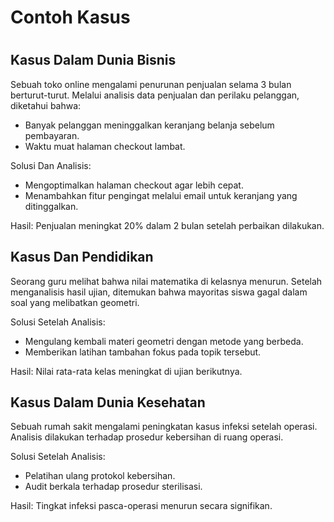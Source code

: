 # Contoh Kasus
#

## Kasus Dalam Dunia Bisnis
Sebuah toko online mengalami penurunan penjualan selama 3 bulan berturut-turut. Melalui analisis data penjualan dan perilaku pelanggan, diketahui bahwa:
+ Banyak pelanggan meninggalkan keranjang belanja sebelum pembayaran.
+ Waktu muat halaman checkout lambat.

Solusi Dan Analisis:
+ Mengoptimalkan halaman checkout agar lebih cepat.
+ Menambahkan fitur pengingat melalui email untuk keranjang yang ditinggalkan.

Hasil: Penjualan meningkat 20% dalam 2 bulan setelah perbaikan dilakukan.

## Kasus Dan Pendidikan
Seorang guru melihat bahwa nilai matematika di kelasnya menurun. Setelah menganalisis hasil ujian, ditemukan bahwa mayoritas siswa gagal dalam soal yang melibatkan geometri.

Solusi Setelah Analisis:
+ Mengulang kembali materi geometri dengan metode yang berbeda.
+ Memberikan latihan tambahan fokus pada topik tersebut.

 Hasil: Nilai rata-rata kelas meningkat di ujian berikutnya.

## Kasus Dalam Dunia Kesehatan
Sebuah rumah sakit mengalami peningkatan kasus infeksi setelah operasi. Analisis dilakukan terhadap prosedur kebersihan di ruang operasi.

Solusi Setelah Analisis:
+ Pelatihan ulang protokol kebersihan.
+ Audit berkala terhadap prosedur sterilisasi.

 Hasil: Tingkat infeksi pasca-operasi menurun secara signifikan.

